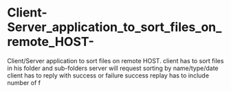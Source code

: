 # Client-Server_application_to_sort_files_on_remote_HOST-
Client/Server application to sort files on remote HOST.  client has to sort files in his folder and sub-folders server will request sorting by name/type/date client has to reply with success or failure success replay has to include number of f
